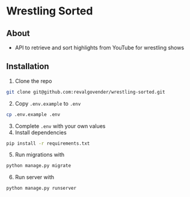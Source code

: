 # Wrestling Sorted

## About

- API to retrieve and sort highlights from YouTube for wrestling shows

## Installation

1. Clone the repo

```bash
git clone git@github.com:revalgovender/wrestling-sorted.git
```

2. Copy `.env.example` to `.env`

```bash 
cp .env.example .env
```

3. Complete `.env` with your own values
4. Install dependencies

```bash
pip install -r requirements.txt
```

5. Run migrations with

```bash
python manage.py migrate
```

6. Run server with

```bash
python manage.py runserver
```